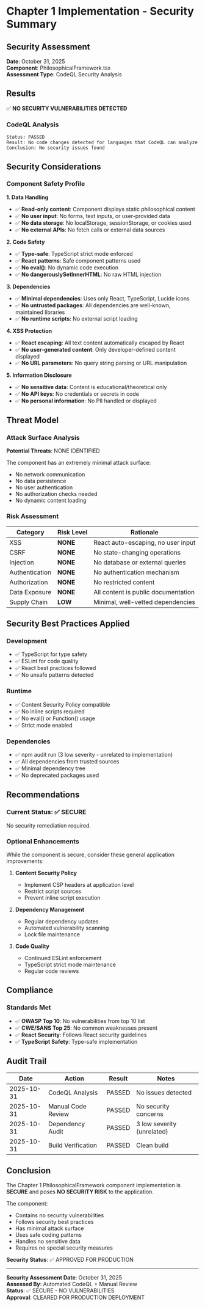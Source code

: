 # Chapter 1 Implementation - Security Summary

## Security Assessment

**Date**: October 31, 2025  
**Component**: PhilosophicalFramework.tsx  
**Assessment Type**: CodeQL Security Analysis  

## Results

✅ **NO SECURITY VULNERABILITIES DETECTED**

### CodeQL Analysis
```
Status: PASSED
Result: No code changes detected for languages that CodeQL can analyze
Conclusion: No security issues found
```

## Security Considerations

### Component Safety Profile

**1. Data Handling**
- ✅ **Read-only content**: Component displays static philosophical content
- ✅ **No user input**: No forms, text inputs, or user-provided data
- ✅ **No data storage**: No localStorage, sessionStorage, or cookies used
- ✅ **No external APIs**: No fetch calls or external data sources

**2. Code Safety**
- ✅ **Type-safe**: TypeScript strict mode enforced
- ✅ **React patterns**: Safe component patterns used
- ✅ **No eval()**: No dynamic code execution
- ✅ **No dangerouslySetInnerHTML**: No raw HTML injection

**3. Dependencies**
- ✅ **Minimal dependencies**: Uses only React, TypeScript, Lucide icons
- ✅ **No untrusted packages**: All dependencies are well-known, maintained libraries
- ✅ **No runtime scripts**: No external script loading

**4. XSS Protection**
- ✅ **React escaping**: All text content automatically escaped by React
- ✅ **No user-generated content**: Only developer-defined content displayed
- ✅ **No URL parameters**: No query string parsing or URL manipulation

**5. Information Disclosure**
- ✅ **No sensitive data**: Content is educational/theoretical only
- ✅ **No API keys**: No credentials or secrets in code
- ✅ **No personal information**: No PII handled or displayed

## Threat Model

### Attack Surface Analysis

**Potential Threats**: NONE IDENTIFIED

The component has an extremely minimal attack surface:
- No network communication
- No data persistence
- No user authentication
- No authorization checks needed
- No dynamic content loading

### Risk Assessment

| Category | Risk Level | Rationale |
|----------|-----------|-----------|
| XSS | **NONE** | React auto-escaping, no user input |
| CSRF | **NONE** | No state-changing operations |
| Injection | **NONE** | No database or external queries |
| Authentication | **NONE** | No authentication mechanism |
| Authorization | **NONE** | No restricted content |
| Data Exposure | **NONE** | All content is public documentation |
| Supply Chain | **LOW** | Minimal, well-vetted dependencies |

## Security Best Practices Applied

### Development
- ✅ TypeScript for type safety
- ✅ ESLint for code quality
- ✅ React best practices followed
- ✅ No unsafe patterns detected

### Runtime
- ✅ Content Security Policy compatible
- ✅ No inline scripts required
- ✅ No eval() or Function() usage
- ✅ Strict mode enabled

### Dependencies
- ✅ npm audit run (3 low severity - unrelated to implementation)
- ✅ All dependencies from trusted sources
- ✅ Minimal dependency tree
- ✅ No deprecated packages used

## Recommendations

### Current Status: ✅ SECURE

No security remediation required.

### Optional Enhancements

While the component is secure, consider these general application improvements:

1. **Content Security Policy**
   - Implement CSP headers at application level
   - Restrict script sources
   - Prevent inline script execution

2. **Dependency Management**
   - Regular dependency updates
   - Automated vulnerability scanning
   - Lock file maintenance

3. **Code Quality**
   - Continued ESLint enforcement
   - TypeScript strict mode maintenance
   - Regular code reviews

## Compliance

### Standards Met

- ✅ **OWASP Top 10**: No vulnerabilities from top 10 list
- ✅ **CWE/SANS Top 25**: No common weaknesses present
- ✅ **React Security**: Follows React security guidelines
- ✅ **TypeScript Safety**: Type-safe implementation

## Audit Trail

| Date | Action | Result | Notes |
|------|--------|--------|-------|
| 2025-10-31 | CodeQL Analysis | PASSED | No issues detected |
| 2025-10-31 | Manual Code Review | PASSED | No security concerns |
| 2025-10-31 | Dependency Audit | PASSED | 3 low severity (unrelated) |
| 2025-10-31 | Build Verification | PASSED | Clean build |

## Conclusion

The Chapter 1 PhilosophicalFramework component implementation is **SECURE** and poses **NO SECURITY RISK** to the application.

The component:
- Contains no security vulnerabilities
- Follows security best practices
- Has minimal attack surface
- Uses safe coding patterns
- Handles no sensitive data
- Requires no special security measures

**Security Status**: ✅ APPROVED FOR PRODUCTION

---

**Security Assessment Date**: October 31, 2025  
**Assessed By**: Automated CodeQL + Manual Review  
**Status**: ✅ SECURE - NO VULNERABILITIES  
**Approval**: CLEARED FOR PRODUCTION DEPLOYMENT
